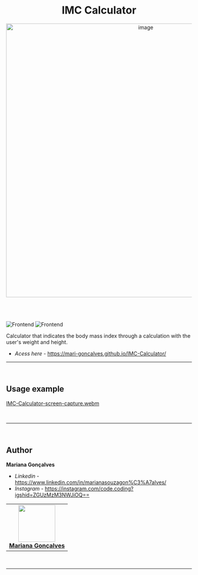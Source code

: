 <h1 align="center"> IMC Calculator </h1>

<div align="center">
  <img width="742" alt="image" src="https://github.com/Mari-Goncalves/IMC-Calculator/assets/120994185/bdf192ca-b999-4302-afc2-36e74695223f">
</div>

<br>
<br>
<br>

![Frontend](https://img.shields.io/badge/Frontend-HTML5-orange?style=for-the-badge&logo=appveyor)
![Frontend](https://img.shields.io/badge/Style-CSS3-blue?style=for-the-badge&logo=appveyor)


Calculator that indicates the body mass index through a calculation with the user's weight and height.
* *Acess here* -  https://mari-goncalves.github.io/IMC-Calculator/

---

<br>

## Usage example

[IMC-Calculator-screen-capture.webm](https://github.com/Mari-Goncalves/IMC-Calculator/assets/120994185/59943e10-2f25-4f09-99ea-9d7688eb86ae)

<br>

---

<br>

## Author

**Mariana Gonçalves** 

* *Linkedin* - https://www.linkedin.com/in/marianasouzagon%C3%A7alves/
* *Instagram* - https://instagram.com/code.coding?igshid=ZGUzMzM3NWJiOQ== 

<table>
  <tr>
    <td align="center"><a href="https://github.com/Mari-Goncalves"><img src="https://github.com/Mari-Goncalves/Portfolio/assets/120994185/7a7a7da0-219a-40e8-9cc7-6e4ec557cf85" width="100px;" alt=""/>
      <br /><sub><b><a href="https://github.com/Mari-Goncalves">Mariana Gonçalves</a></b>
      </sub></a><br/></td>
  </tr>
</table>


<br>

---
